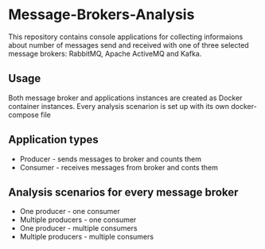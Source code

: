 # Message-Brokers-Analysis
This repository contains console applications for collecting informaions about number of messages send and received with one of three selected message brokers: RabbitMQ, Apache ActiveMQ and Kafka.

## Usage

Both message broker and applications instances are created as Docker container instances.
Every analysis scenarion is set up with its own docker-compose file

## Application types

* Producer - sends messages to broker and counts them
* Consumer - receives messages from broker and conts them

## Analysis scenarios for every message broker

* One producer - one consumer
* Multiple producers - one consumer
* One producer - multiple consumers
* Multiple producers - multiple consumers
